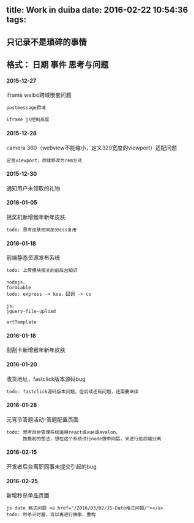 title: Work in duiba
date: 2016-02-22 10:54:36
tags:
---

只记录不是琐碎的事情
----------------------

格式：
日期
事件
思考与问题
----------------------
#### 2015-12-27

iframe weibo跨域嵌套问题

	postmessage跨域

	iframe js控制高度

#### 2015-12-28

camera 360（webview不能缩小，定义320宽度的viewport）适配问题

	定宽viewport，后续修改为rem方式

#### 2015-12-30

通知用户未领取的礼物

#### 2016-01-05

摇奖机新增猴年新年皮肤

	todo: 思考皮肤相同部分css复用

#### 2016-01-18

前端静态资源发布系统

	todo: 上传模块相关的前后台知识

	nodejs，
	formiable
	todo: express -> koa，回调 -> co
	
	js，
	jquery-file-upload

	artTemplate

#### 2016-01-18

刮刮卡新增猴年新年皮肤

#### 2016-01-20

收货地址，fastclick版本源码bug
	
	todo: fastclick源码版本问题，但后续还有问题，还需要继续

#### 2016-01-28

元宵节答题活动-答题配置页面

	todo: 思考后台管理系统运用react或vue或avalon，
		  按最初的想法，想在这个系统试行node做中间层，来进行前后端分离

#### 2016-02-15

开发者后台离职同事未提交引起的bug

#### 2016-02-25

新增秒杀单品页面

	js date 格式问题 <a href="/2016/03/02/JS-Date格式问题/"></a>
	todo: 秒杀计时器，可以再进行抽象，重构
